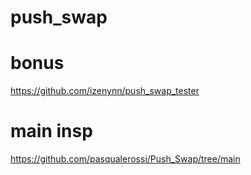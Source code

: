 # push_swap

# bonus
https://github.com/izenynn/push_swap_tester


# main insp
https://github.com/pasqualerossi/Push_Swap/tree/main


